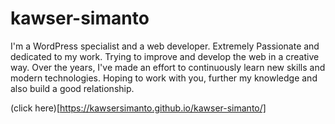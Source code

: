 # kawser-simanto

I'm a WordPress specialist and a web developer. Extremely Passionate and dedicated to my work. Trying to improve and develop the web in a creative way. Over the years, I've made an effort to continuously learn new skills and modern technologies. Hoping to work with you, further my knowledge and also build a good relationship.

(click here)[https://kawsersimanto.github.io/kawser-simanto/]

